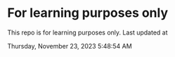 # For learning purposes only
This repo is for learning purposes only.
Last updated at

Thursday, November 23, 2023 5:48:54 AM

